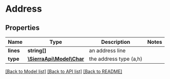 # Address

## Properties
Name | Type | Description | Notes
------------ | ------------- | ------------- | -------------
**lines** | **string[]** | an address line | 
**type** | [**\SierraApi\Model\Char**](Char.md) | the address type (a,h) | 

[[Back to Model list]](../README.md#documentation-for-models) [[Back to API list]](../README.md#documentation-for-api-endpoints) [[Back to README]](../README.md)


